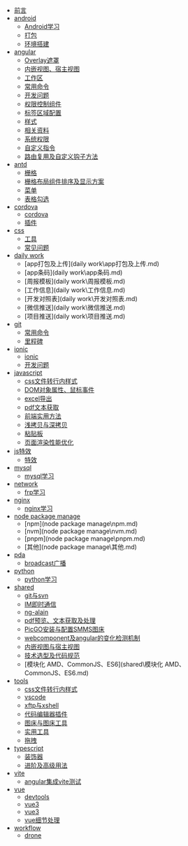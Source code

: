 * [前言](README.md)
* [android]()
  * [Android学习](android\Android学习.md)
  * [打包](android\打包.md)
  * [环境搭建](android\环境搭建.md)
* [angular]()
  * [Overlay遮罩](angular\Overlay遮罩.md)
  * [内嵌视图、宿主视图](angular\内嵌视图、宿主视图.md)
  * [工作区](angular\工作区.md)
  * [常用命令](angular\常用命令.md)
  * [开发问题](angular\开发问题.md)
  * [权限控制组件](angular\权限控制组件.md)
  * [标签区域配置](angular\标签区域配置.md)
  * [样式](angular\样式.md)
  * [相关资料](angular\相关资料.md)
  * [系统权限](angular\系统权限.md)
  * [自定义指令](angular\自定义指令.md)
  * [路由复用及自定义钩子方法](angular\路由复用及自定义钩子方法.md)
* [antd]()
  * [栅格](antd\栅格.md)
  * [栅格布局组件排序及显示方案](antd\栅格布局组件排序及显示方案.md)
  * [菜单](antd\菜单.md)
  * [表格勾选](antd\表格勾选.md)
* [cordova]()
  * [cordova](cordova\cordova.md)
  * [插件](cordova\插件.md)
* [css]()
  * [工具](css\工具.md)
  * [常见问题](css\常见问题.md)
* [daily work]()
  * [app打包及上传](daily work\app打包及上传.md)
  * [app条码](daily work\app条码.md)
  * [周报模板](daily work\周报模板.md)
  * [工作信息](daily work\工作信息.md)
  * [开发对照表](daily work\开发对照表.md)
  * [微信推送](daily work\微信推送.md)
  * [项目推送](daily work\项目推送.md)
* [git]()
  * [常用命令](git\常用命令.md)
  * [里程碑](git\里程碑.md)
* [ionic]()
  * [ionic](ionic\ionic.md)
  * [开发问题](ionic\开发问题.md)
* [javascript]()
  * [css文件转行内样式](javascript\css文件转行内样式.md)
  * [DOM对象属性、鼠标事件](javascript\DOM对象属性、鼠标事件.md)
  * [excel导出](javascript\excel导出.md)
  * [pdf文本获取](javascript\pdf文本获取.md)
  * [前端实用方法](javascript\前端实用方法.md)
  * [浅拷贝与深拷贝](javascript\浅拷贝与深拷贝.md)
  * [粘贴板](javascript\粘贴板.md)
  * [页面渲染性能优化](javascript\页面渲染性能优化.md)
* [js特效]()
  * [特效](js特效\特效.md)
* [mysql]()
  * [mysql学习](mysql\mysql学习.md)
* [network]()
  * [frp学习](network\frp学习.md)
* [nginx]()
  * [nginx学习](nginx\nginx学习.md)
* [node package manage]()
  * [npm](node package manage\npm.md)
  * [nvm](node package manage\nvm.md)
  * [pnpm](node package manage\pnpm.md)
  * [其他](node package manage\其他.md)
* [pda]()
  * [broadcast广播](pda\broadcast广播.md)
* [python]()
  * [python学习](python\python学习.md)
* [shared]()
  * [git与svn](shared\git与svn.md)
  * [IM即时通信](shared\IM即时通信.md)
  * [ng-alain](shared\ng-alain.md)
  * [pdf预览、文本获取及处理](shared\pdf预览、文本获取及处理.md)
  * [PicGO安装与配置SMMS图床](shared\PicGO安装与配置SMMS图床.md)
  * [webcomponent及angular的变化检测机制](shared\webcomponent及angular的变化检测机制.md)
  * [内嵌视图与宿主视图](shared\内嵌视图与宿主视图.md)
  * [技术选型及代码规范](shared\技术选型及代码规范.md)
  * [模块化 AMD、CommonJS、ES6](shared\模块化 AMD、CommonJS、ES6.md)
* [tools]()
  * [css文件转行内样式](tools\css文件转行内样式.md)
  * [vscode](tools\vscode.md)
  * [xftp与xshell](tools\xftp与xshell.md)
  * [代码编辑器插件](tools\代码编辑器插件.md)
  * [图床与图床工具](tools\图床与图床工具.md)
  * [实用工具](tools\实用工具.md)
  * [拖拽](tools\拖拽.md)
* [typescript]()
  * [装饰器](typescript\装饰器.md)
  * [进阶及高级用法](typescript\进阶及高级用法.md)
* [vite]()
  * [angular集成vite测试](vite\angular集成vite测试.md)
* [vue]()
  * [devtools](vue\devtools.md)
  * [vue3](vue\vue3.0.md)
  * [vue3](vue\vue3.0开发事项.md)
  * [vue细节处理](vue\vue细节处理.md)
* [workflow]()
  * [drone](workflow\drone.md)
